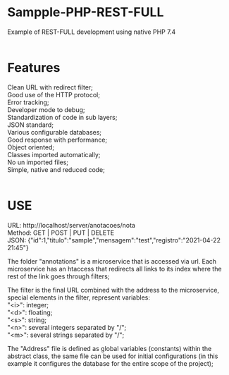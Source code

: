 
# Sampple-PHP-REST-FULL <br>
Example of REST-FULL development using native PHP 7.4 <br>
 <br>
# Features <br>
Clean URL with redirect filter; <br>
Good use of the HTTP protocol; <br>
Error tracking; <br>
Developer mode to debug; <br>
Standardization of code in sub layers; <br>
JSON standard; <br>
Various configurable databases; <br>
Good response with performance; <br>
Object oriented; <br>
Classes imported automatically; <br>
No un imported files;  <br>
Simple, native and reduced code; <br>
 <br>
# USE <br>
URL: http://localhost/server/anotacoes/nota <br>
Method: GET | POST | PUT | DELETE <br>
JSON: {"id":1,"titulo":"sample","mensagem":"test","registro":"2021-04-22 21:45"}

The folder "annotations" is a microservice that is accessed via url. Each microservice has an htaccess that redirects all links to its index where the rest of the link goes through filters;

The filter is the final URL combined with the address to the microservice, special elements in the filter, represent variables: <br>
"\<i\>": integer; <br>
"\<d\>": floating; <br>
"\<s\>": string; <br>
"\<n\>": several integers separated by "/"; <br>
"\<m\>": several strings separated by "/";

The "Address" file is defined as global variables (constants) within the abstract class, the same file can be used for initial configurations (in this example it configures the database for the entire scope of the project);
